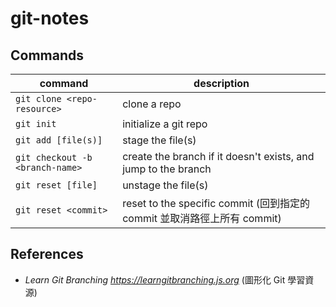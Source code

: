 # git-notes
## Commands
|command|description|
|-|-|
|`git clone <repo-resource>`|clone a repo|
|`git init`|initialize a git repo|
|`git add [file(s)]`|stage the file(s)|
|`git checkout -b <branch-name>`|create the branch if it doesn't exists, and jump to the branch|
|`git reset [file]`|unstage the file(s)|
|`git reset <commit>`|reset to the specific commit (回到指定的 commit 並取消路徑上所有 commit)|

## References
* *Learn Git Branching https://learngitbranching.js.org* (圖形化 Git 學習資源)